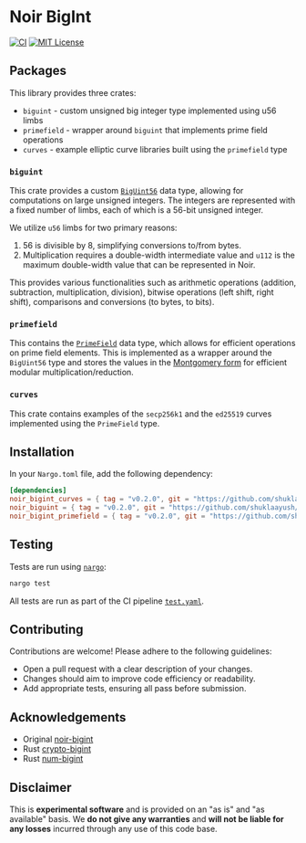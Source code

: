 # Noir BigInt

[![CI][ci-shield]][ci-url]
[![MIT License][license-shield]][license-url]

## Packages

This library provides three crates:

- `biguint` - custom unsigned big integer type implemented using u56 limbs 
- `primefield` - wrapper around `biguint` that implements prime field operations
- `curves` - example elliptic curve libraries built using the `primefield` type

### `biguint`

This crate provides a custom [`BigUint56`](./crates/biguint/src/lib.nr) data type, allowing for computations on large unsigned integers. The integers are represented with a fixed number of limbs, each of which is a 56-bit unsigned integer.

We utilize `u56` limbs for two primary reasons:

1. 56 is divisible by 8, simplifying conversions to/from bytes.
2. Multiplication requires a double-width intermediate value and `u112` is the maximum double-width value that can be represented in Noir.

This provides various functionalities such as arithmetic operations (addition, subtraction, multiplication, division), bitwise operations (left shift, right shift), comparisons and conversions (to bytes, to bits).

### `primefield`

This contains the [`PrimeField`](./crates/biguint/src/lib.nr) data type, which allows for efficient operations on prime field elements. This is implemented as a wrapper around the `BigUint56` type and stores the values in the [Montgomery form](https://en.wikipedia.org/wiki/Montgomery_modular_multiplication) for efficient modular multiplication/reduction.

### `curves`

This crate contains examples of the `secp256k1` and the `ed25519` curves implemented using the `PrimeField` type.

## Installation

In your `Nargo.toml` file, add the following dependency:

```toml
[dependencies]
noir_bigint_curves = { tag = "v0.2.0", git = "https://github.com/shuklaayush/noir-bigint", directory="crates/curves" }
noir_biguint = { tag = "v0.2.0", git = "https://github.com/shuklaayush/noir-bigint", directory="crates/biguint" }
noir_bigint_primefield = { tag = "v0.2.0", git = "https://github.com/shuklaayush/noir-bigint", directory="crates/primefield" }
```

## Testing

Tests are run using [`nargo`](https://noir-lang.org/dev/getting_started/nargo_installation/):

```bash
nargo test
```

All tests are run as part of the CI pipeline [`test.yaml`](./.github/workflows/test.yaml).

## Contributing

Contributions are welcome! Please adhere to the following guidelines:

- Open a pull request with a clear description of your changes.
- Changes should aim to improve code efficiency or readability.
- Add appropriate tests, ensuring all pass before submission.

## Acknowledgements

- Original [noir-bigint](https://github.com/okuyiga/noir-bigint)
- Rust [crypto-bigint](https://github.com/RustCrypto/crypto-bigint)
- Rust [num-bigint](https://github.com/rust-num/num-bigint)

## Disclaimer

This is **experimental software** and is provided on an "as is" and "as available" basis. We **do not give any warranties** and **will not be liable for any losses** incurred through any use of this code base.

[ci-shield]: https://img.shields.io/github/actions/workflow/status/shuklaayush/noir-bigint/test.yaml?branch=main&label=tests
[ci-url]: https://github.com/shuklaayush/noir-bigint/actions/workflows/test.yaml

[license-shield]: https://img.shields.io/badge/License-MIT-green.svg
[license-url]: https://github.com/shuklaayush/noir-bigint/blob/main/LICENSE
